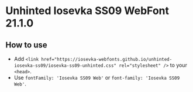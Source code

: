 # Unhinted Iosevka SS09 WebFont 21.1.0

## How to use

- Add `<link href="https://iosevka-webfonts.github.io/unhinted-iosevka-ss09/iosevka-ss09-unhinted.css" rel="stylesheet" />` to your `<head>`.
- Use `fontFamily: 'Iosevka SS09 Web'` or `font-family: 'Iosevka SS09 Web'`.
